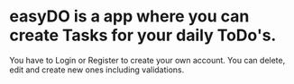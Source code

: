 # easyDO is a app where you can create Tasks for your daily ToDo's.
You have to Login or Register to create your own account. 
You can delete, edit and create new ones including validations.
